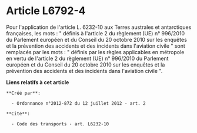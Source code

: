 # Article L6792-4

Pour l'application de l'article L. 6232-10 aux Terres australes et antarctiques françaises, les mots : " définis à l'article
2 du règlement (UE) n° 996/2010 du Parlement européen et du Conseil du 20 octobre 2010 sur les enquêtes et la prévention des
accidents et des incidents dans l'aviation civile " sont remplacés par les mots : " définis par les règles applicables en
métropole en vertu de l'article 2 du règlement (UE) n° 996/2010 du Parlement européen et du Conseil du 20 octobre 2010 sur
les enquêtes et la prévention des accidents et des incidents dans l'aviation civile ".

**Liens relatifs à cet article**

	**Créé par**:

	  - Ordonnance n°2012-872 du 12 juillet 2012 - art. 2

	**Cite**:

	  - Code des transports - art. L6232-10
